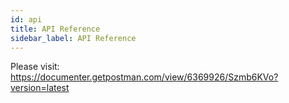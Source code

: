 ```yaml
---
id: api
title: API Reference
sidebar_label: API Reference
---
```


Please visit: https://documenter.getpostman.com/view/6369926/Szmb6KVo?version=latest
